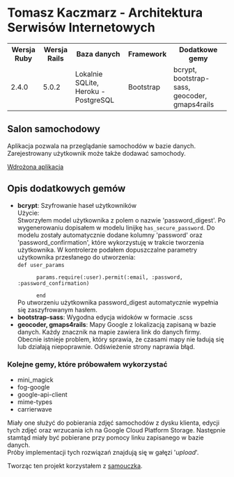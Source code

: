 <h1>Tomasz Kaczmarz - Architektura Serwisów Internetowych</h1>

<table>
  <tr>
    <th>Wersja Ruby</th>
    <th>Wersja Rails</th>
    <th>Baza danych</th>
    <th>Framework</th>
    <th>Dodatkowe gemy</th>
  </tr>
  <tr>
    <td>2.4.0</td>
    <td>5.0.2</td>
    <td>Lokalnie SQLite, Heroku - PostgreSQL</td>
    <td>Bootstrap</td>
    <td>bcrypt, bootstrap-sass, geocoder, gmaps4rails</td>
  </tr>
</table>

<h2>Salon samochodowy</h2>
<p>
Aplikacja pozwala na przeglądanie samochodów w bazie danych. Zarejestrowany użytkownik może także dodawać samochody.
</p>

[Wdrożona aplikacja](https://shielded-tundra-94334.herokuapp.com/)

<h2>Opis dodatkowych gemów</h2>
<ul>
<li>
  <strong>bcrypt</strong>: Szyfrowanie haseł użytkowników <br/>
  Użycie:<br/>
Stworzyłem model użytkownika z polem o nazwie 'password_digest'. Po wygenerowaniu dopisałem w modelu linijkę <code>has_secure_password</code>. Do modelu zostały automatycznie dodane kolumny 'password' oraz 'password_confirmation', które wykorzystuję w trakcie tworzenia użytkownika. W kontrolerze podałem dopuszczalne parametry użytkownika przesłanego do utworzenia: <br/><code>def user_params <br/>
      params.require(:user).permit(:email, :password, :password_confirmation) <br/>
      end</code><br/>
      Po utworzeniu użytkownika password_digest automatycznie wypełnia się zaszyfrowanym hasłem.
</li>
<li>
  <strong>bootstrap-sass</strong>: Wygodna edycja widoków w formacie .scss
</li>
<li>
  <strong>geocoder, gmaps4rails</strong>: Mapy Google z lokalizacją zapisaną w bazie danych. Każdy znacznik na mapie zawiera link do danych firmy. Obecnie istnieje problem, który sprawia, że czasami mapy nie ładują się lub działają niepoprawnie. Odświeżenie strony naprawia błąd.
</li>
</ul>

<h3>Kolejne gemy, które próbowałem wykorzystać</h3>
<ul>
  <li>mini_magick</li>
  <li>fog-google</li>
  <li>google-api-client</li>
  <li>mime-types</li>
  <li>carrierwave</li>
</ul>

Miały one służyć do pobierania zdjęć samochodów z dysku klienta, edycji tych zdjęć oraz wrzucania ich na Google Cloud Platform Storage. Następnie stamtąd miały być pobierane przy pomocy linku zapisanego w bazie danych.<br>
Próby implementacji tych rozwiązań znajdują się w gałęzi '<i>upload</i>'.

Tworząc ten projekt korzystałem z [samouczka](https://www.railstutorial.org/book/beginning/).
